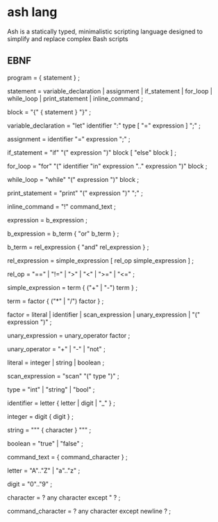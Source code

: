 # ash lang
Ash is a statically typed, minimalistic scripting language designed to simplify and replace complex Bash scripts

## EBNF
program = { statement } ;

statement = variable_declaration
          | assignment
          | if_statement
          | for_loop
          | while_loop
          | print_statement
          | inline_command
          ;

block = "{" { statement } "}" ;

variable_declaration = "let" identifier ":" type [ "=" expression ] ";" ;

assignment = identifier "=" expression ";" ;

if_statement = "if" "(" expression ")" block [ "else" block ] ;

for_loop = "for" "(" identifier "in" expression ".." expression ")" block ;

while_loop = "while" "(" expression ")" block ;

print_statement = "print" "(" expression ")" ";" ;

inline_command = "!" command_text ;

expression = b_expression ;

b_expression = b_term { "or" b_term } ;

b_term = rel_expression { "and" rel_expression } ;

rel_expression = simple_expression [ rel_op simple_expression ] ;

rel_op = "==" | "!=" | ">" | "<" | ">=" | "<=" ;

simple_expression = term { ("+" | "-") term } ;

term = factor { ("*" | "/") factor } ;

factor = literal
       | identifier
       | scan_expression
       | unary_expression
       | "(" expression ")" ;

unary_expression = unary_operator factor ;

unary_operator = "+" | "-" | "not" ;

literal = integer
        | string
        | boolean ;

scan_expression = "scan" "(" type ")" ;

type = "int" | "string" | "bool" ;

identifier = letter { letter | digit | "_" } ;

integer = digit { digit } ;

string = "\"" { character } "\"" ;

boolean = "true" | "false" ;

command_text = { command_character } ;

letter = "A".."Z" | "a".."z" ;

digit = "0".."9" ;

character = ? any character except " ? ;

command_character = ? any character except newline ? ;

